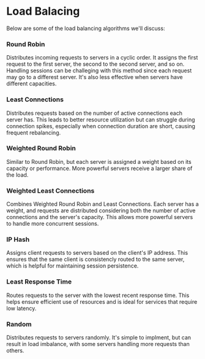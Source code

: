 
# Load Balacing

Below are some of the load balancing algorithms we'll discuss:

### Round Robin
Distributes incoming requests to servers in a cyclic order. It assigns the first request to the first server, the second to the second server, and so on. Handling sessions can be challeging with this method since each request may go to a differest server. It's also less effective when servers have different capacities.

### Least Connections
Distributes requests based on the number of active connections each server has. This leads to better resource utilization but can struggle during connection spikes, especially when connection duration are short, causing frequent rebalancing.

### Weighted Round Robin
Similar to Round Robin, but each server is assigned a weight based on its capacity or performance. More powerful servers receive a larger share of the load.

### Weighted Least Connections
Combines Weighted Round Robin and Least Connections. Each server has a weight, and requests are distributed considering both the number of active connections and the server's capacity. This allows more powerful servers to handle more concurrent sessions.

### IP Hash
Assigns client requests to servers based on the client's IP address. This ensures that the same client is consistencly routed to the same server, which is helpful for maintaining session persistence.

### Least Response Time
Routes requests to the server with the lowest recent response time. This helps ensure efficient use of resources and is ideal for services that require low latency.

### Random
Distributes requests to servers randomly. It's simple to implment, but can result in load imbalance, with some servers handling more requests than others.


